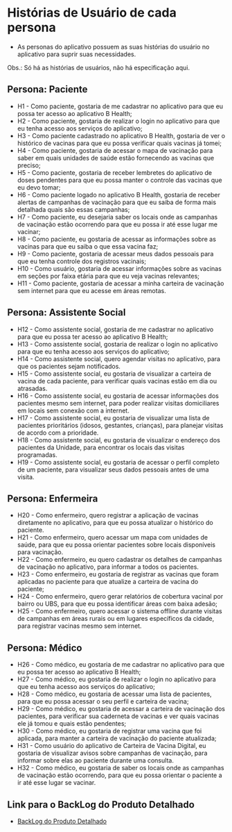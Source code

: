 # Histórias de Usuário de cada persona
- As personas do aplicativo possuem as suas histórias do usuário no aplicativo para suprir suas necessidades.

Obs.: Só há as histórias de usuários, não há especificação aqui.

## Persona: Paciente
- H1 - Como paciente, gostaria de me cadastrar no aplicativo para que eu possa ter acesso ao aplicativo B Health;
- H2 - Como paciente, gostaria de realizar o login no aplicativo para que eu tenha acesso aos serviços do aplicativo;
- H3 - Como paciente cadastrado no aplicativo B Health, gostaria de ver o histórico de vacinas para que eu possa verificar quais vacinas já tomei;
- H4 - Como paciente, gostaria de acessar o mapa de vacinação para saber em quais unidades de saúde estão fornecendo as vacinas que preciso;
- H5 - Como paciente, gostaria de receber lembretes do aplicativo de doses pendentes para que eu possa manter o controle das vacinas que eu devo tomar;
- H6 - Como paciente logado no aplicativo B Health, gostaria de receber alertas de campanhas de vacinação para que eu saiba de forma mais detalhada quais são essas campanhas;
- H7 - Como paciente, eu desejaria saber os locais onde as campanhas de vacinação estão ocorrendo para que eu possa ir até esse lugar me vacinar;
- H8 - Como paciente, eu gostaria de acessar as informações sobre as vacinas para que eu saiba o que essa vacina faz;
- H9 - Como paciente, gostaria de acessar meus dados pessoais para que eu tenha controle dos registros vacinais;
- H10 - Como usuário, gostaria de acessar informações sobre as vacinas em seções por faixa etária para que eu veja vacinas relevantes;
- H11 - Como paciente, gostaria de acessar a minha carteira de vacinação sem internet para que eu acesse em áreas remotas.


## Persona: Assistente Social
- H12 - Como assistente social, gostaria de me cadastrar no aplicativo para que eu possa ter acesso ao aplicativo B Health;
- H13 - Como assistente social, gostaria de realizar o login no aplicativo para que eu tenha acesso aos serviços do aplicativo;
- H14 - Como assistente social, quero agendar visitas no aplicativo, para que os pacientes sejam notificados.
- H15 - Como assistente social, eu gostaria de visualizar a carteira de vacina de cada paciente, para verificar quais vacinas estão em dia ou atrasadas.
- H16 - Como assistente social, eu gostaria de acessar informações dos pacientes mesmo sem internet, para poder realizar visitas domiciliares em locais sem conexão com a internet.
- H17 - Como assistente social, eu gostaria de visualizar uma lista de pacientes prioritários (idosos, gestantes, crianças), para planejar visitas de acordo com a prioridade.
- H18 - Como assistente social, eu gostaria de visualizar o endereço dos pacientes da Unidade, para encontrar os locais das visitas programadas.
- H19 - Como assistente social, eu gostaria de acessar o perfil completo de um paciente, para visualizar seus dados pessoais antes de uma visita.

## Persona: Enfermeira
- H20 - Como enfermeiro, quero registrar a aplicação de vacinas diretamente no aplicativo, para que eu possa atualizar o histórico do paciente.
- H21 - Como enfermeiro, quero acessar um mapa com unidades de saúde, para que eu possa orientar pacientes sobre locais disponíveis para vacinação.
- H22 - Como enfermeiro, eu quero cadastrar os detalhes de campanhas de vacinação no aplicativo, para informar a todos os pacientes.
- H23 - Como enfermeiro, eu gostaria de registrar as vacinas que foram aplicadas no paciente para que atualize a carteira de vacina do paciente;
- H24 - Como enfermeiro, quero gerar relatórios de cobertura vacinal por bairro ou UBS, para que eu possa identificar áreas com baixa adesão;
- H25 - Como enfermeiro, quero acessar o sistema offline durante visitas de campanhas em áreas rurais ou em lugares específicos da cidade, para registrar vacinas mesmo sem internet.

## Persona: Médico
- H26 - Como médico, eu gostaria de me cadastrar no aplicativo para que eu possa ter acesso ao aplicativo B Health;
- H27 - Como médico, eu gostaria de realizar o login no aplicativo para que eu tenha acesso aos serviços do aplicativo;
- H28 - Como médico, eu gostaria de acessar uma lista de pacientes, para que eu possa acessar o seu perfil e carteira de vacina;
- H29 - Como médico, eu gostaria de acessar a carteira de vacinação dos pacientes, para verificar sua caderneta de vacinas e ver quais vacinas ele já tomou e quais estão pendentes;
- H30 - Como médico, eu gostaria de registrar uma vacina que foi aplicada, para manter a carteira de vacinação do paciente atualizada;
- H31 - Como usuário do aplicativo de Carteira de Vacina Digital, eu gostaria de visualizar avisos sobre campanhas de vacinação, para informar sobre elas ao paciente durante uma consulta.
- H32 - Como médico, eu gostaria de saber os locais onde as campanhas de vacinação estão ocorrendo, para que eu possa orientar o paciente a ir até esse lugar se vacinar.

## Link para o BackLog do Produto Detalhado
- [BackLog do Produto Detalhado](https://github.com/users/hisokarenn/projects/4)
